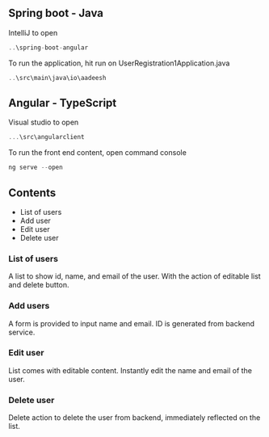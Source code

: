 ## Spring boot - Java

IntelliJ to open

```c++
..\spring-boot-angular
```

To run the application, hit run on UserRegistration1Application.java

```c++
..\src\main\java\io\aadeesh
```

## Angular - TypeScript

Visual studio to open

```c++
...\src\angularclient
```

To run the front end content, open command console

```c++
ng serve --open
```

## Contents

- List of users
- Add user
- Edit user
- Delete user

### List of users

A list to show id, name, and email of the user. With the action of editable list and delete button.

### Add users

A form is provided to input name and email. ID is generated from backend service.

### Edit user

List comes with editable content. Instantly edit the name and email of the user.

### Delete user

Delete action to delete the user from backend, immediately reflected on the list.
